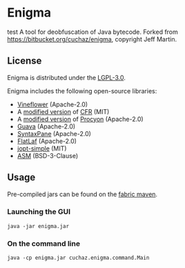 # Enigma
test
A tool for deobfuscation of Java bytecode. Forked from <https://bitbucket.org/cuchaz/enigma>, copyright Jeff Martin.

## License

Enigma is distributed under the [LGPL-3.0](LICENSE).

Enigma includes the following open-source libraries:

- [Vineflower](https://github.com/Vineflower/vineflower) (Apache-2.0)
- A [modified version](https://github.com/FabricMC/cfr) of [CFR](https://github.com/leibnitz27/cfr) (MIT)
- A [modified version](https://github.com/FabricMC/procyon) of [Procyon](https://bitbucket.org/mstrobel/procyon) (Apache-2.0)
- [Guava](https://github.com/google/guava) (Apache-2.0)
- [SyntaxPane](https://github.com/Sciss/SyntaxPane) (Apache-2.0)
- [FlatLaf](https://github.com/JFormDesigner/FlatLaf) (Apache-2.0)
- [jopt-simple](https://github.com/jopt-simple/jopt-simple) (MIT)
- [ASM](https://asm.ow2.io/) (BSD-3-Clause)

## Usage

Pre-compiled jars can be found on the [fabric maven](https://maven.fabricmc.net/cuchaz/enigma-swing/).

### Launching the GUI

`java -jar enigma.jar`

### On the command line

`java -cp enigma.jar cuchaz.enigma.command.Main`
